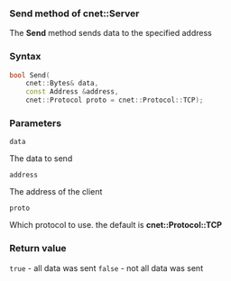 ### Send method of cnet::Server

The **Send** method sends data to the specified address
### Syntax
```C++
bool Send(
    cnet::Bytes& data, 
    const Address &address, 
    cnet::Protocol proto = cnet::Protocol::TCP);
```
### Parameters
`data` 

The data to send

`address`

The address of the client

`proto`

Which protocol to use. the default is **cnet::Protocol::TCP**

### Return value
`true` - all data was sent
`false` - not all data was sent